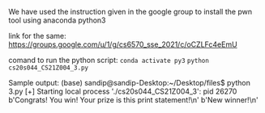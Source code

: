 We have used the instruction given in the google group to install the pwn tool using anaconda python3

link for the same:
https://groups.google.com/u/1/g/cs6570_sse_2021/c/oCZLFc4eEmU

comand to run the python script:
`conda activate py3` 
`python cs20s044_CS21Z004_3.py`

Sample output:
(base) sandip@sandip-Desktop:~/Desktop/files$ python 3.py 
[+] Starting local process './cs20s044_CS21Z004_3': pid 26270
b'Congrats! You win! Your prize is this print statement!\n'
b'New winner!\n'

